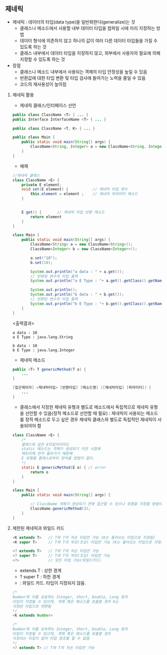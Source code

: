 ## 제네릭
* 제네릭 : 데이터의 타입(data type)을 일반화한다(generalize)는 것
    - 클래스나 메소드에서 사용할 내부 데이터 타입을 컴파일 시에 미리 지정하는 방법
    - 데이터 형식에 의존하지 않고 하나의 값이 여러 다른 데이터 타입들을 가질 수 있도록 하는 것
    - 클래스 내부에서 데이터 타입을 지정하지 않고, 외부에서 사용자의 필요에 의해 지정할 수 있도록 하는 것
* 장점
    - 클래스나 메소드 내부에서 사용되는 객체의 타입 안정성을 높일 수 있음
    - 반환값에 대한 타입 변환 및 타입 검사에 들어가는 노력을 줄일 수 있음  
    - 코드의 재사용성이 높아짐


1. 제네릭 활용
    - 제네릭 클래스/인터페이스 선언
    ```java
    public class ClassName <T> { ... }
    public Interface InterfaceName <T> { ... }
    ```
    ```java
    public class ClassName <T, K> { ... }
    
    public class Main {
        public static void main(String[] args) {
            ClassName<String, Integer> a = new ClassName<String, Integer>();
        }
    }
    ```
    - 예제
    ```java
    //제네릭 클래스
    class ClassName <E> {
        private E element;
        void set(E element) {           // 제네릭 타입 변수
            this.element = element ;    // 제네릭 파라미터 메소드
        }

        
        E get() {       // 제네릭 타입 반환 메소드
            return element
        }
    }

    class Main {
        public static void main(String[] args) {
            ClassName<String> a = new ClassName<String>();
            ClassName<Integer> b = new ClassName<Integer>();

            a.set("10");
            b.set(10);

            System.out.println("a data : " + a.get());
            // 반환된 변수의 타입 출력
            System.out.println("a E Type : "+ a.get().getClass().getName());

            System.out.println();
            System.out.println("b data : " + b.get());
            // 반환된 변수의 타입 출력
            System.out.println("b E Type : "+ b.get().getClass().getName());
        }
    }
    ```
    <출력결과>
    ```
    a data : 10
    a E Type : java.lang.String

    b data : 10
    b E Type : java.lang.Integer
    ```
    - 제네릭 메소드
    ```java
    public <T> T genericMethod(T o) {
        ...
    }

    [접근제어자] <제네릭타입> [반환타입] [메소드명] ([제네릭타입] [파라미터]) {
        ...
    }
    ```
    - 클래스에서 지정한 제네릭 유형과 별도로 메소드에서 독립적으로 제네릭 유형을 선언할 수 있음(정적 메소드로 선언할 때 필요) : 제네릭이 사용되는 메소드를 정적 메소드로 두고 싶은 경우 제네릭 클래스와 별도로 독립적인 제네릭이 사용되어야 함
    ```java
    class ClassName <E> {
        /*
        클래스와 같은 E타입이더라도
        static 메소드는 객체가 생성되기 이전 시점에
        메모리에 먼저 올라가기 때문에
        E 유형을 클래스로부터 얻어올 방법이 없다.
        */
        static E genericMethod(E o) { // error
            return o
        }
    }

    class Main {
        public static void main(String[] args) {

            // ClassName 객체가 생성되기 전에 접근할 수 있으나 유형을 지정할 방법이 없어 에러 발생  
            ClassName.genericMethod(3);
        }
    }
    ```

2. 제한된 제네릭과 와일드 카드
    ```java
    <K extends T>   // T와 T의 자손 타입만 가능 (K는 들어오는 타입으로 지정됨)
    <K super T>     // T와 T의 부모(조상) 타입만 가능 (K는 들어오는 타입으로 지정됨)

    <? extends T>   // T와 T의 자손 타입만 가능
    <? super T>     // T와 T의 부모(조상) 타입만 가능
    <?>             // 모든 타입 가능(와일드카드)
    ```
    - extends T : 상한 경계
    - ? super T : 하한 경계
    - <?> : 와일드 카드. 타입이 지정되지 않음.
    ```java
    /*
    Number와 이를 상송하는 Integer, Short, Double, Long 등의
    타입이 지정될 수 있으며, 객체 혹은 메소드를 호출할 경우 K는
    지정된 타입으로 변환됨
    */
    <K extends Number>

    /*
    Number와 이를 상속하는 Integer, Short, Double, Long 등의
    타입이 지정될 수 있으며, 객체 혹은 메소드를 호출할 경우
    지정되는 타입이 없어 타입 참조를 할 수 없음
    */
    <? extends T> // T와 T의 자손 타입만 가능
    ```